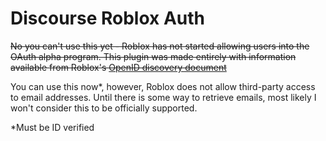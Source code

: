 # Discourse Roblox Auth

~~No you can't use this yet - Roblox has not started allowing users into the OAuth alpha program. This plugin was made entirely with information available from Roblox's [OpenID discovery document](https://apis.roblox.com/oauth/.well-known/openid-configuration)~~

You can use this now*, however, Roblox does not allow third-party access to email addresses. Until there is some way to retrieve emails, most likely I won't consider this to be officially supported.

*Must be ID verified
